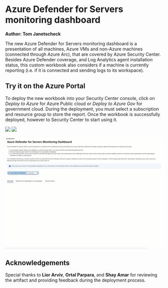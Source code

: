 # Azure Defender for Servers monitoring dashboard

**Author: Tom Janetscheck**

The new Azure Defender for Servers monitoring dashboard is a presentation of all machines, Azure VMs and non-Azure machines (connected through Azure Arc), that are covered by Azure Security Center. Besides Azure Defender coverage, and Log Analytics agent installation status, this custom workbook also considers if a machine is currently reporting (i.e. if it is connected and sending logs to its workspace).

## Try it on the Azure Portal

To deploy the new workbook into your Security Center console, click on *Deploy to Azure* for Azure Public cloud or *Deploy to Azure Gov* for government cloud.
During the deployment, you must select a subscription and resource group to store the report. Once the workbook is successfully deployed, however to Security Center to start using it.

<a href="https://aka.ms/AAe4g56" target="_blank"><img src="https://aka.ms/deploytoazurebutton"/></a>
<a href="https://aka.ms/AAe4g57" target="_blank"><img src="https://aka.ms/deploytoazuregovbutton"/></a>

![Dashboard demo](defmon.gif)

## Acknowledgements
Special thanks to **Lior Arviv**, **Ortal Parpara**, and **Shay Amar** for reviewing the artifact and providing feedback during the deployment process.